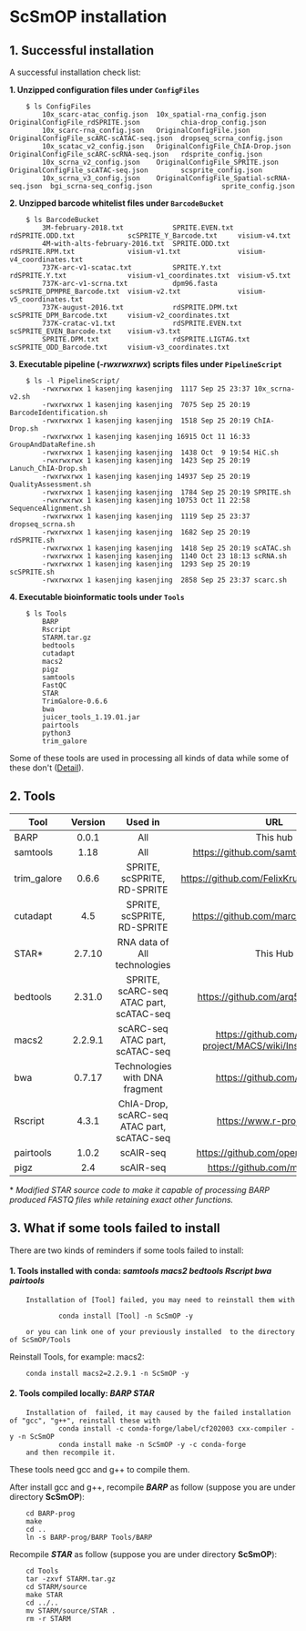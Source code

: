# ScSmOP installation

## 1. Successful installation

A successful installation check list:

**1. Unzipped configuration files under `ConfigFiles`**
```
    $ ls ConfigFiles
        10x_scarc-atac_config.json  10x_spatial-rna_config.json                OriginalConfigFile_rdSPRITE.json          chia-drop_config.json
        10x_scarc-rna_config.json   OriginalConfigFile.json                    OriginalConfigFile_scARC-scATAC-seq.json  dropseq_scrna_config.json
        10x_scatac_v2_config.json   OriginalConfigFile_ChIA-Drop.json          OriginalConfigFile_scARC-scRNA-seq.json   rdsprite_config.json
        10x_scrna_v2_config.json    OriginalConfigFile_SPRITE.json             OriginalConfigFile_scATAC-seq.json        scsprite_config.json
        10x_scrna_v3_config.json    OriginalConfigFile_Spatial-scRNA-seq.json  bgi_scrna-seq_config.json                 sprite_config.json
```

**2. Unzipped barcode whitelist files under `BarcodeBucket`**
```
    $ ls BarcodeBucket
        3M-february-2018.txt            SPRITE.EVEN.txt      rdSPRITE.ODD.txt             scSPRITE_Y_Barcode.txt     visium-v4.txt
        4M-with-alts-february-2016.txt  SPRITE.ODD.txt       rdSPRITE.RPM.txt             visium-v1.txt              visium-v4_coordinates.txt
        737K-arc-v1-scatac.txt          SPRITE.Y.txt         rdSPRITE.Y.txt               visium-v1_coordinates.txt  visium-v5.txt
        737K-arc-v1-scrna.txt           dpm96.fasta          scSPRITE_DPMPRE_Barcode.txt  visium-v2.txt              visium-v5_coordinates.txt
        737K-august-2016.txt            rdSPRITE.DPM.txt     scSPRITE_DPM_Barcode.txt     visium-v2_coordinates.txt
        737K-cratac-v1.txt              rdSPRITE.EVEN.txt    scSPRITE_EVEN_Barcode.txt    visium-v3.txt
        SPRITE.DPM.txt                  rdSPRITE.LIGTAG.txt  scSPRITE_ODD_Barcode.txt     visium-v3_coordinates.txt
```
**3. Executable pipeline (*-rwxrwxrwx*) scripts files under `PipelineScript`**
```
    $ ls -l PipelineScript/
        -rwxrwxrwx 1 kasenjing kasenjing  1117 Sep 25 23:37 10x_scrna-v2.sh
        -rwxrwxrwx 1 kasenjing kasenjing  7075 Sep 25 20:19 BarcodeIdentification.sh
        -rwxrwxrwx 1 kasenjing kasenjing  1518 Sep 25 20:19 ChIA-Drop.sh
        -rwxrwxrwx 1 kasenjing kasenjing 16915 Oct 11 16:33 GroupAndDataRefine.sh
        -rwxrwxrwx 1 kasenjing kasenjing  1438 Oct  9 19:54 HiC.sh
        -rwxrwxrwx 1 kasenjing kasenjing  1423 Sep 25 20:19 Lanuch_ChIA-Drop.sh
        -rwxrwxrwx 1 kasenjing kasenjing 14937 Sep 25 20:19 QualityAssessment.sh
        -rwxrwxrwx 1 kasenjing kasenjing  1784 Sep 25 20:19 SPRITE.sh
        -rwxrwxrwx 1 kasenjing kasenjing 10753 Oct 11 22:58 SequenceAlignment.sh
        -rwxrwxrwx 1 kasenjing kasenjing  1119 Sep 25 23:37 dropseq_scrna.sh
        -rwxrwxrwx 1 kasenjing kasenjing  1682 Sep 25 20:19 rdSPRITE.sh
        -rwxrwxrwx 1 kasenjing kasenjing  1418 Sep 25 20:19 scATAC.sh
        -rwxrwxrwx 1 kasenjing kasenjing  1140 Oct 23 18:13 scRNA.sh
        -rwxrwxrwx 1 kasenjing kasenjing  1293 Sep 25 20:19 scSPRITE.sh
        -rwxrwxrwx 1 kasenjing kasenjing  2858 Sep 25 23:37 scarc.sh
```
**4. Executable bioinformatic tools under `Tools`**
```
    $ ls Tools
        BARP    
        Rscript  
        STARM.tar.gz      
        bedtools  
        cutadapt                  
        macs2      
        pigz     
        samtools
        FastQC  
        STAR     
        TrimGalore-0.6.6  
        bwa       
        juicer_tools_1.19.01.jar  
        pairtools  
        python3  
        trim_galore
```
Some of these tools are used in processing all kinds of data while some of these don't ([Detail](#2-tools)).

## 2. Tools 
|Tool|Version|Used in|URL|
|---|:---:|:---:|:---:|
|BARP|0.0.1|All|This hub|
|samtools|1.18|All|https://github.com/samtools/samtools|
|trim_galore|0.6.6|SPRITE, scSPRITE, RD-SPRITE|https://github.com/FelixKrueger/TrimGalore|
|cutadapt|4.5|SPRITE, scSPRITE, RD-SPRITE|https://github.com/marcelm/cutadapt/|
|STAR*|2.7.10|RNA data of All technologies|This Hub|
|bedtools|2.31.0|SPRITE, scARC-seq ATAC part, scATAC-seq|https://github.com/arq5x/bedtools2|
|macs2|2.2.9.1|scARC-seq ATAC part, scATAC-seq|https://github.com/macs3-project/MACS/wiki/Install-macs2|
|bwa|0.7.17|Technologies with DNA fragment|https://github.com/lh3/bwa|
|Rscript|4.3.1|ChIA-Drop, scARC-seq ATAC part, scATAC-seq|https://www.r-project.org/|
|pairtools|1.0.2|scAIR-seq|https://github.com/open2c/pairtools|
|pigz|2.4|scAIR-seq|https://github.com/madler/pigz|

\* *Modified STAR source code to make it capable of processing BARP produced FASTQ files while retaining exact other functions.*

## 3. What if some tools failed to install

There are two kinds of reminders if some tools failed to install:

#### 1. Tools installed with conda: *samtools macs2 bedtools Rscript bwa pairtools*
```
    Installation of [Tool] failed, you may need to reinstall them with

            conda install [Tool] -n ScSmOP -y

    or you can link one of your previously installed  to the directory of ScSmOP/Tools
```
Reinstall Tools, for example: macs2:
```
    conda install macs2=2.2.9.1 -n ScSmOP -y
```

#### 2. Tools compiled locally: *BARP STAR*
```
    Installation of  failed, it may caused by the failed installation of "gcc", "g++", reinstall these with
            conda install -c conda-forge/label/cf202003 cxx-compiler -y -n ScSmOP
            conda install make -n ScSmOP -y -c conda-forge
    and then recompile it.
```
These tools need gcc and g++ to compile them. 

After install gcc and g++, recompile ***BARP*** as follow (suppose you are under directory **ScSmOP**):
```
    cd BARP-prog
    make
    cd ..
    ln -s BARP-prog/BARP Tools/BARP
```

Recompile ***STAR*** as follow (suppose you are under directory **ScSmOP**):
```
    cd Tools
    tar -zxvf STARM.tar.gz
    cd STARM/source
    make STAR
    cd ../..
    mv STARM/source/STAR .
    rm -r STARM
```

